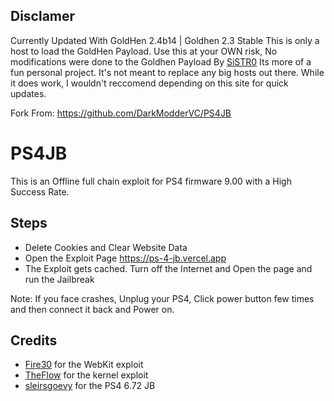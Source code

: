 ## Disclamer
Currently Updated With GoldHen 2.4b14 | Goldhen 2.3 Stable
This is only a host to load the GoldHen Payload.
Use this at your OWN risk, No modifications were done to the Goldhen Payload By [SiSTR0](https://github.com/SiSTR0)
Its more of a fun personal project. It's not meant to replace any big hosts out there.
While it does work, I wouldn't reccomend depending on this site for quick updates.

Fork From: https://github.com/DarkModderVC/PS4JB
# PS4JB
This is an Offline full chain exploit for PS4 firmware 9.00 with a High Success Rate.

## Steps

* Delete Cookies and Clear Website Data
* Open the Exploit Page https://ps-4-jb.vercel.app
* The Exploit gets cached. Turn off the Internet and Open the page and run the Jailbreak

Note: If you face crashes, Unplug your PS4, Click power button few times and then connect it back and Power on.

## Credits

* [Fire30](https://github.com/Fire30/bad_hoist) for the WebKit exploit
* [TheFlow](https://hackerone.com/reports/826026) for the kernel exploit
* [sleirsgoevy](https://github.com/sleirsgoevy/ps4jb) for the PS4 6.72 JB
